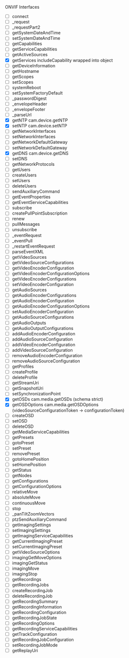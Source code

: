 ONVIF Interfaces

- [ ] connect
- [ ] _request
- [ ] _requestPart2
- [ ] getSystemDateAndTime
- [ ] setSystemDateAndTime
- [ ] getCapabilities
- [ ] getServiceCapabilities
- [ ] getActiveSources
- [x] getServices includeCapability wrapped into object
- [ ] getDeviceInformation
- [ ] getHostname
- [ ] getScopes
- [ ] setScopes
- [ ] systemReboot
- [ ] setSystemFactoryDefault
- [ ] _passwordDigest
- [ ] _envelopeHeader
- [ ] _envelopeFooter
- [ ] _parseUrl
- [x] getNTP cam.device.getNTP
- [x] setNTP cam.device.setNTP
- [ ] getNetworkInterfaces
- [ ] setNetworkInterfaces
- [ ] getNetworkDefaultGateway
- [ ] setNetworkDefaultGateway
- [x] getDNS cam.device.getDNS
- [ ] setDNS
- [ ] getNetworkProtocols
- [ ] getUsers
- [ ] createUsers
- [ ] setUsers
- [ ] deleteUsers
- [ ] sendAuxiliaryCommand
- [ ] getEventProperties
- [ ] getEventServiceCapabilities
- [ ] subscribe
- [ ] createPullPointSubscription
- [ ] renew
- [ ] pullMessages
- [ ] unsubscribe
- [ ] _eventRequest
- [ ] _eventPull
- [ ] _restartEventRequest
- [ ] parseEventXML
- [ ] getVideoSources
- [ ] getVideoSourceConfigurations
- [ ] getVideoEncoderConfiguration
- [ ] getVideoEncoderConfigurationOptions
- [ ] getVideoEncoderConfigurations
- [ ] setVideoEncoderConfiguration
- [ ] getAudioSources
- [ ] getAudioEncoderConfigurations
- [ ] getAudioEncoderConfiguration
- [ ] getAudioEncoderConfigurationOptions
- [ ] setAudioEncoderConfiguration
- [ ] getAudioSourceConfigurations
- [ ] getAudioOutputs
- [ ] getAudioOutputConfigurations
- [ ] addAudioEncoderConfiguration
- [ ] addAudioSourceConfiguration
- [ ] addVideoEncoderConfiguration
- [ ] addVideoSourceConfiguration
- [ ] removeAudioEncoderConfiguration
- [ ] removeAudioSourceConfiguration
- [ ] getProfiles
- [ ] createProfile
- [ ] deleteProfile
- [ ] getStreamUri
- [ ] getSnapshotUri
- [ ] setSynchronizationPoint
- [x] getOSDs cam.media.getOSDs (schema strict)
- [x] getOSDOptions cam.media.getOSDOptions (videoSourceConfigurationToken -> configurationToken)
- [ ] createOSD
- [ ] setOSD
- [ ] deleteOSD
- [ ] getMediaServiceCapabilities
- [ ] getPresets
- [ ] gotoPreset
- [ ] setPreset
- [ ] removePreset
- [ ] gotoHomePosition
- [ ] setHomePosition
- [ ] getStatus
- [ ] getNodes
- [ ] getConfigurations
- [ ] getConfigurationOptions
- [ ] relativeMove
- [ ] absoluteMove
- [ ] continuousMove
- [ ] stop
- [ ] _panTiltZoomVectors
- [ ] ptzSendAuxiliaryCommand
- [ ] getImagingSettings
- [ ] setImagingSettings
- [ ] getImagingServiceCapabilities
- [ ] getCurrentImagingPreset
- [ ] setCurrentImagingPreset
- [ ] getVideoSourceOptions
- [ ] imagingGetMoveOptions
- [ ] imagingGetStatus
- [ ] imagingMove
- [ ] imagingStop
- [ ] getRecordings
- [ ] getRecordingJobs
- [ ] createRecordingJob
- [ ] deleteRecordingJob
- [ ] getRecordingSummary
- [ ] getRecordingInformation
- [ ] getRecordingConfiguration
- [ ] getRecordingJobState
- [ ] getRecordingOptions
- [ ] getRecordingServiceCapabilities
- [ ] getTrackConfiguration
- [ ] getRecordingJobConfiguration
- [ ] setRecordingJobMode
- [ ] getReplayUri
